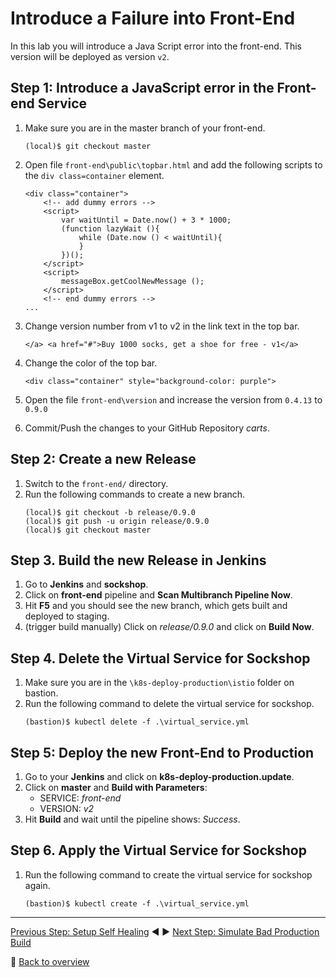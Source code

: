 # Introduce a Failure into Front-End

In this lab you will introduce a Java Script error into the front-end. This version will be deployed as version `v2`.

## Step 1: Introduce a JavaScript error in the Front-end Service
1. Make sure you are in the master branch of your front-end.
    ```
    (local)$ git checkout master
    ```

1. Open file `front-end\public\topbar.html` and add the following scripts to the `div class=container` element. 

    ```
    <div class="container">
        <!-- add dummy errors -->
        <script>
            var waitUntil = Date.now() + 3 * 1000;
            (function lazyWait (){
                while (Date.now () < waitUntil){
                }        
            })();
        </script>
        <script>
            messageBox.getCoolNewMessage ();
        </script>
        <!-- end dummy errors -->
    ...
    ```
1. Change version number from v1 to v2 in the link text in the top bar.
    ```
    </a> <a href="#">Buy 1000 socks, get a shoe for free - v1</a>
    ```
1. Change the color of the top bar. 
    ```
    <div class="container" style="background-color: purple">
    ```
1. Open the file `front-end\version` and increase the version from `0.4.13` to `0.9.0`
1. Commit/Push the changes to your GitHub Repository *carts*.

## Step 2: Create a new Release
1. Switch to the `front-end/` directory.
1. Run the following commands to create a new branch.
    ```
    (local)$ git checkout -b release/0.9.0
    (local)$ git push -u origin release/0.9.0 
    (local)$ git checkout master
    ```

## Step 3. Build the new Release in Jenkins
1. Go to **Jenkins** and **sockshop**.
1. Click on **front-end** pipeline and **Scan Multibranch Pipeline Now**.
1. Hit **F5** and you should see the new branch, which gets built and deployed to staging. 
1. (trigger build manually) Click on *release/0.9.0* and click on **Build Now**.

## Step 4. Delete the Virtual Service for Sockshop
1. Make sure you are in the `\k8s-deploy-production\istio` folder on bastion.
1. Run the following command to delete the virtual service for sockshop. 
    ```
    (bastion)$ kubectl delete -f .\virtual_service.yml
    ```    

## Step 5: Deploy the new Front-End to Production
1. Go to your **Jenkins** and click on **k8s-deploy-production.update**.
1. Click on **master** and **Build with Parameters**:
    * SERVICE: *front-end*
    * VERSION: *v2*
1. Hit **Build** and wait until the pipeline shows: *Success*.

## Step 6. Apply the Virtual Service for Sockshop
1. Run the following command to create the virtual service for sockshop again. 
    ```
    (bastion)$ kubectl create -f .\virtual_service.yml
    ``` 

---
[Previous Step: Setup Self Healing](../03_Setup_Self_Healing_for_Production) :arrow_backward: :arrow_forward: [Next Step: Simulate Bad Production Build](../05_Simulate_a_Bad_Production_Deployment)

:arrow_up_small: [Back to overview](../)
